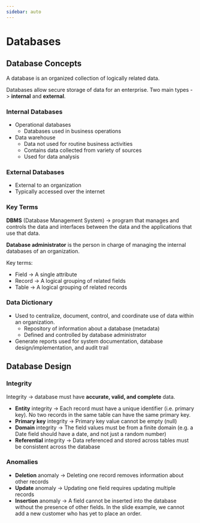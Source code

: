 ```yaml
---
sidebar: auto
---
```


# Databases

## Database Concepts

A database is an organized collection of logically related data.

Databases allow secure storage of data for an enterprise. Two main types -> **internal** and **external**.

### Internal Databases

* Operational databases
  * Databases used in business operations
* Data warehouse
  * Data not used for routine business activities
  * Contains data collected from variety of sources
  * Used for data analysis

### External Databases

* External to an organization
* Typically accessed over the internet

### Key Terms

**DBMS** (Database Management System) -> program that manages and controls the data and interfaces between the data and the applications that use that data.

**Database administrator** is the person in charge of managing the internal databases of an organization.

Key terms:

* Field -> A single attribute
* Record -> A logical grouping of related fields
* Table -> A logical grouping of related records

### Data Dictionary

* Used to centralize, document, control, and coordinate use of data within an organization.
  * Repository of information about a database (metadata)
  * Defined and controlled by database administrator
* Generate reports used for system documentation, database design/implementation, and audit trail

## Database Design

### Integrity

Integrity -> database must have **accurate, valid, and complete** data.

* **Entity** integrity -> Each record must have a unique identifier (i.e. primary key). No two records in the same table can have the same primary key.
* **Primary key** integrity -> Primary key value cannot be empty (null)
* **Domain** integrity -> The field values must be from a finite domain (e.g. a Date field should have a date, and not just a random number)
* **Referential** integrity -> Data referenced and stored across tables must be consistent across the database

### Anomalies

* **Deletion** anomaly -> Deleting one record removes information about other records
* **Update** anomaly -> Updating one field requires updating multiple records
* **Insertion** anomaly -> A field cannot be inserted into the database without the presence of other fields. In the slide example, we cannot add a new customer who has yet to place an order.
